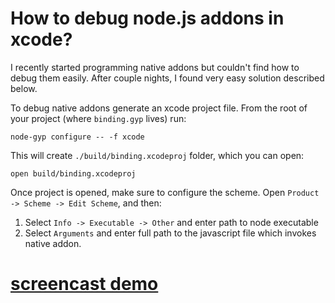 # How to debug node.js addons in xcode?

I recently started programming native addons but couldn't find how to debug them easily.
After couple nights, I found very easy solution described below.

To debug native addons generate an xcode project file. From the root of your project (where `binding.gyp` lives) run:

```
node-gyp configure -- -f xcode
```

This will create `./build/binding.xcodeproj` folder, which you can open:

```
open build/binding.xcodeproj
```

Once project is opened, make sure to configure the scheme.  Open `Product -> Scheme -> Edit Scheme`, and then:

1. Select `Info -> Executable -> Other` and enter path to node executable
2. Select `Arguments` and enter full path to the javascript file which invokes native addon.

# [screencast demo](https://www.youtube.com/watch?v=DND2H2-XfAc)


